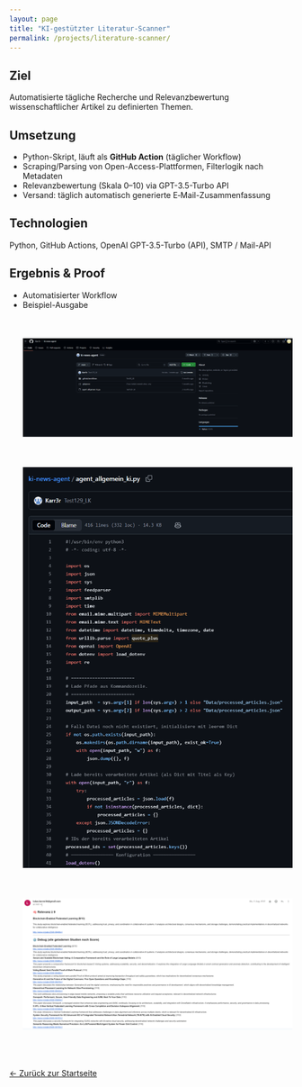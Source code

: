 ```yaml
---
layout: page
title: "KI-gestützter Literatur-Scanner"
permalink: /projects/literature-scanner/
---
```



## Ziel
Automatisierte tägliche Recherche und Relevanzbewertung wissenschaftlicher Artikel zu definierten Themen.


## Umsetzung
- Python-Skript, läuft als **GitHub Action** (täglicher Workflow)
- Scraping/Parsing von Open-Access-Plattformen, Filterlogik nach Metadaten
- Relevanzbewertung (Skala 0–10) via GPT-3.5-Turbo API
- Versand: täglich automatisch generierte E‑Mail-Zusammenfassung


## Technologien
Python, GitHub Actions, OpenAI GPT-3.5-Turbo (API), SMTP / Mail-API


## Ergebnis & Proof
- Automatisierter Workflow 
- Beispiel-Ausgabe
<br><br><br><br>
![Github-Overview](/assets/images/screenshot_github.PNG)
<br><br><br><br>
![Code-Snippet](/assets/images/screenshot_code.PNG)
<br><br><br><br>
![E-Mail-Beispiel](/assets/images/screenshot_email.PNG)
<br><br><br><br>


[← Zurück zur Startseite](/)
